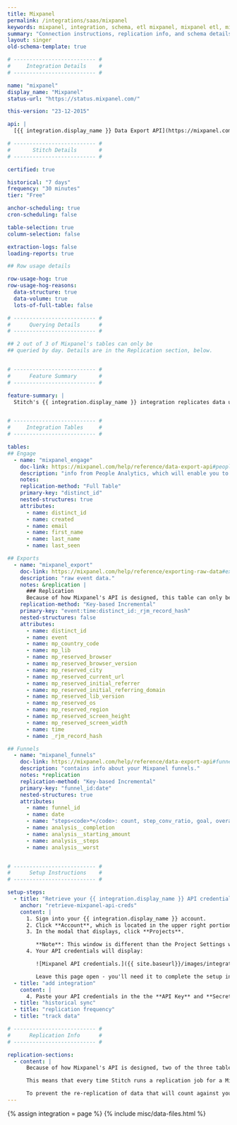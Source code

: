 ```yaml
---
title: Mixpanel
permalink: /integrations/saas/mixpanel
keywords: mixpanel, integration, schema, etl mixpanel, mixpanel etl, mixpanel schema
summary: "Connection instructions, replication info, and schema details for Stitch's Mixpanel integration."
layout: singer
old-schema-template: true

# -------------------------- #
#     Integration Details    #
# -------------------------- #

name: "mixpanel"
display_name: "Mixpanel"
status-url: "https://status.mixpanel.com/"

this-version: "23-12-2015"

api: |
  [{{ integration.display_name }} Data Export API](https://mixpanel.com/help/reference/data-export-api#people-analytics){:target="new"}

# -------------------------- #
#       Stitch Details       #
# -------------------------- #

certified: true

historical: "7 days"
frequency: "30 minutes"
tier: "Free"

anchor-scheduling: true
cron-scheduling: false

table-selection: true
column-selection: false

extraction-logs: false
loading-reports: true

## Row usage details

row-usage-hog: true
row-usage-hog-reasons:
  data-structure: true
  data-volume: true
  lots-of-full-table: false

# -------------------------- #
#      Querying Details      #
# -------------------------- #

## 2 out of 3 of Mixpanel's tables can only be
## queried by day. Details are in the Replication section, below.


# -------------------------- #
#      Feature Summary       #
# -------------------------- #

feature-summary: |
  Stitch's {{ integration.display_name }} integration replicates data using the {{ integration.api | flatify | strip }}. Refer to the [Schema](#schema) section for a list of objects available for replication.


# -------------------------- #
#     Integration Tables     #
# -------------------------- #

tables:
## Engage
  - name: "mixpanel_engage"
    doc-link: https://mixpanel.com/help/reference/data-export-api#people-analytics
    description: "info from People Analytics, which will enable you to do user-level analysis. This data is only available to Mixpanel customers with a People Plan."
    notes: 
    replication-method: "Full Table"
    primary-key: "distinct_id"
    nested-structures: true
    attributes:
      - name: distinct_id
      - name: created
      - name: email
      - name: first_name
      - name: last_name
      - name: last_seen

## Exports
  - name: "mixpanel_export"
    doc-link: https://mixpanel.com/help/reference/exporting-raw-data#export-api-reference
    description: "raw event data."
    notes: &replication |
      ### Replication
      Because of how Mixpanel's API is designed, this table can only be queried by day. This means that every time Stitch runs a replication job for a Mixpanel integration, **the past day's worth of data will be replicated for this table.**
    replication-method: "Key-based Incremental"
    primary-key: "event:time:distinct_id:_rjm_record_hash"
    nested-structures: false
    attributes:
      - name: distinct_id
      - name: event
      - name: mp_country_code
      - name: mp_lib
      - name: mp_reserved_browser
      - name: mp_reserved_browser_version
      - name: mp_reserved_city
      - name: mp_reserved_current_url
      - name: mp_reserved_initial_referrer
      - name: mp_reserved_initial_referring_domain
      - name: mp_reserved_lib_version
      - name: mp_reserved_os
      - name: mp_reserved_region
      - name: mp_reserved_screen_height
      - name: mp_reserved_screen_width
      - name: time
      - name: _rjm_record_hash

## Funnels
  - name: "mixpanel_funnels"
    doc-link: https://mixpanel.com/help/reference/data-export-api#funnels
    description: "contains info about your Mixpanel funnels."
    notes: *replication
    replication-method: "Key-based Incremental"
    primary-key: "funnel_id:date"
    nested-structures: true
    attributes:
      - name: funnel_id
      - name: date
      - name: "steps<code>*</code>: count, step_conv_ratio, goal, overall_conv_ratio, avg_time, event"
      - name: analysis__completion
      - name: analysis__starting_amount
      - name: analysis__steps
      - name: analysis__worst


# -------------------------- #
#      Setup Instructions    #
# -------------------------- #

setup-steps:
  - title: "Retrieve your {{ integration.display_name }} API credentials"
    anchor: "retrieve-mixpanel-api-creds"
    content: |
      1. Sign into your {{ integration.display_name }} account.
      2. Click **Account**, which is located in the upper right portion of the screen.
      3. In the modal that displays, click **Projects**. 

         **Note**: This window is different than the Project Settings window, which is accessed using the gear icon in the lower left corner. **The window you need can be accessed only by clicking Account > Projects**.
      4. Your API credentials will display:

         ![Mixpanel API credentials.]({{ site.baseurl}}/images/integrations/mixpanel-api-creds.png)

         Leave this page open - you'll need it to complete the setup in Stitch.
  - title: "add integration"
    content: |
      4. Paste your API credentials in the the **API Key** and **Secret** fields, respectively.
  - title: "historical sync"
  - title: "replication frequency"
  - title: "track data"

# -------------------------- #
#      Replication Info      #
# -------------------------- #

replication-sections:
  - content: |
      Because of how Mixpanel's API is designed, two of the three tables in the {{ integration.display_name }} integration - the `mixpanel_export` and `mixpanel_funnels` tables - can only be queried by day. 

      This means that every time Stitch runs a replication job for a Mixpanel integration, the past day's worth of data will be replicated for each of these tables.

      To prevent the re-replication of data that will count against your row count, we recommend setting the Replication Frequency to something less frequent.
---
```

{% assign integration = page %}
{% include misc/data-files.html %}